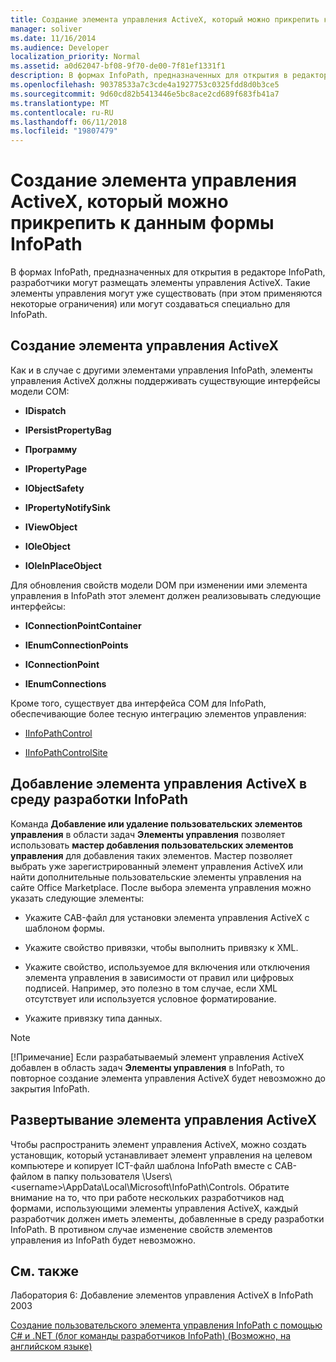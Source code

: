```yaml
---
title: Создание элемента управления ActiveX, который можно прикрепить к данным формы InfoPath
manager: soliver
ms.date: 11/16/2014
ms.audience: Developer
localization_priority: Normal
ms.assetid: a0d62047-bf08-9f70-de00-7f81ef1331f1
description: В формах InfoPath, предназначенных для открытия в редакторе InfoPath, разработчики могут размещать элементы управления ActiveX. Такие элементы управления могут уже существовать (при этом применяются некоторые ограничения) или могут создаваться специально для InfoPath.
ms.openlocfilehash: 90378533a7c3cde4a1927753c0325fdd8d0b3ce5
ms.sourcegitcommit: 9d60cd82b5413446e5bc8ace2cd689f683fb41a7
ms.translationtype: MT
ms.contentlocale: ru-RU
ms.lasthandoff: 06/11/2018
ms.locfileid: "19807479"
---
```

# <a name="create-an-activex-control-that-can-bind-to-infopath-form-data"></a>Создание элемента управления ActiveX, который можно прикрепить к данным формы InfoPath

В формах InfoPath, предназначенных для открытия в редакторе InfoPath, разработчики могут размещать элементы управления ActiveX. Такие элементы управления могут уже существовать (при этом применяются некоторые ограничения) или могут создаваться специально для InfoPath.
  
## <a name="write-an-activex-control"></a>Создание элемента управления ActiveX

Как и в случае с другими элементами управления InfoPath, элементы управления ActiveX должны поддерживать существующие интерфейсы модели COM:
  
- **IDispatch**
    
- **IPersistPropertyBag**
    
- **Программу**
    
- **IPropertyPage**
    
- **IObjectSafety**
    
- **IPropertyNotifySink**
    
- **IViewObject**
    
- **IOleObject**
    
- **IOleInPlaceObject**
    
Для обновления свойств модели DOM при изменении ими элемента управления в InfoPath этот элемент должен реализовывать следующие интерфейсы:
  
- **IConnectionPointContainer**
    
- **IEnumConnectionPoints**
    
- **IConnectionPoint**
    
- **IEnumConnections**
    
Кроме того, существует два интерфейса COM для InfoPath, обеспечивающие более тесную интеграцию элементов управления:
  
- [IInfoPathControl](http://msdn.microsoft.com/en-us/library/bb264625.aspx)
    
- [IInfoPathControlSite](http://msdn.microsoft.com/en-us/library/bb264627.aspx)
    
## <a name="add-an-activex-control-to-the-infopath-design-environment"></a>Добавление элемента управления ActiveX в среду разработки InfoPath

Команда **Добавление или удаление пользовательских элементов управления** в области задач **Элементы управления** позволяет использовать **мастер добавления пользовательских элементов управления** для добавления таких элементов. Мастер позволяет выбрать уже зарегистрированный элемент управления ActiveX или найти дополнительные пользовательские элементы управления на сайте Office Marketplace. После выбора элемента управления можно указать следующие элементы: 
  
- Укажите CAB-файл для установки элемента управления ActiveX с шаблоном формы.
    
- Укажите свойство привязки, чтобы выполнить привязку к XML.
    
- Укажите свойство, используемое для включения или отключения элемента управления в зависимости от правил или цифровых подписей. Например, это полезно в том случае, если XML отсутствует или используется условное форматирование.
    
- Укажите привязку типа данных.
    
> [!NOTE]
> [!Примечание] Если разрабатываемый элемент управления ActiveX добавлен в область задач **Элементы управления** в InfoPath, то повторное создание элемента управления ActiveX будет невозможно до закрытия InfoPath. 
  
## <a name="deploy-an-activex-control"></a>Развертывание элемента управления ActiveX

Чтобы распространить элемент управления ActiveX, можно создать установщик, который устанавливает элемент управления на целевом компьютере и копирует ICT-файл шаблона InfoPath вместе с CAB-файлом в папку пользователя \Users\\<username\>\AppData\Local\Microsoft\InfoPath\Controls. Обратите внимание на то, что при работе нескольких разработчиков над формами, использующими элементы управления ActiveX, каждый разработчик должен иметь элементы, добавленные в среду разработки InfoPath. В противном случае изменение свойств элементов управления из InfoPath будет невозможно.
  
## <a name="see-also"></a>См. также



Лаборатория 6: Добавление элементов управления ActiveX в InfoPath 2003
  
[Создание пользовательского элемента управления InfoPath с помощью C# и .NET (блог команды разработчиков InfoPath) (Возможно, на английском языке)](http://blogs.msdn.com/infopath/archive/2005/04/15/creating-an-infopath-custom-control-using-c-and-net.aspx)

